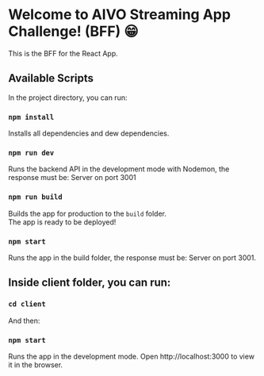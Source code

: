# Welcome to AIVO Streaming App Challenge! (BFF) 😁

This is the BFF for the React App.

## Available Scripts

In the project directory, you can run:

### `npm install`

Installs all dependencies and dew dependencies.

### `npm run dev`

Runs the backend API in the development mode with Nodemon, the response must be: Server on port 3001

### `npm run build`

Builds the app for production to the `build` folder.\
The app is ready to be deployed!

### `npm start`

Runs the app in the build folder, the response must be: Server on port 3001.

## Inside client folder, you can run:

### `cd client`

And then:

### `npm start`

Runs the app in the development mode.
Open http://localhost:3000 to view it in the browser.
